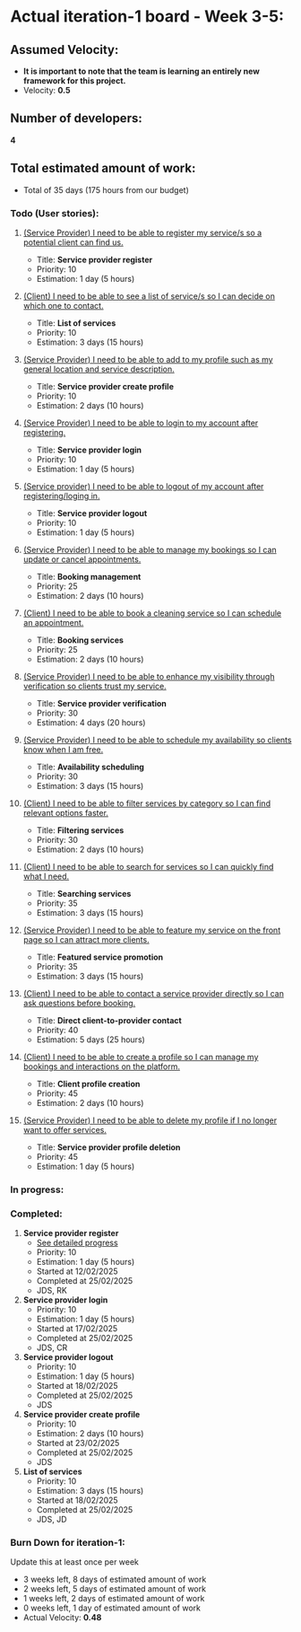 # Actual iteration-1 board - Week 3-5: 

## Assumed Velocity:
- **It is important to note that the team is learning an entirely new framework for this project.**
- Velocity: **0.5**

## Number of developers:
**4**
## Total estimated amount of work:
- Total of 35 days (175 hours from our budget)

### Todo (User stories):
1. [(Service Provider) I need to be able to register my service/s so a potential client can find us.](user_stories/us_01_sp_register.md)
    - Title: **Service provider register**
    - Priority: 10
    - Estimation: 1 day (5 hours)

2. [(Client) I need to be able to see a list of service/s so I can decide on which one to contact.](user_stories/us_02_client_list_of_services.md)
    - Title: **List of services**
    - Priority: 10
    - Estimation: 3 days (15 hours)

3. [(Service Provider) I need to be able to add to my profile such as my general location and service description.](user_stories/us_03_sp_create_profile.md)
    - Title: **Service provider create profile**
    - Priority: 10
    - Estimation: 2 days (10 hours)

4. [(Service Provider) I need to be able to login to my account after registering.](user_stories/us_04_sp_login.md)
    - Title: **Service provider login**
    - Priority: 10
    - Estimation: 1 day (5 hours)

5. [(Service provider) I need to be able to logout of my account after registering/loging in.](user_stories/us_05_sp_logout.md)
    - Title: **Service provider logout**
    - Priority: 10
    - Estimation: 1 day (5 hours)

6. [(Service Provider) I need to be able to manage my bookings so I can update or cancel appointments.](user_stories/us_06_sp_booking_management.md)
    - Title: **Booking management**
    - Priority: 25
    - Estimation: 2 days (10 hours)

7. [(Client) I need to be able to book a cleaning service so I can schedule an appointment.](user_stories/us_07_client_booking_services.md)
    - Title: **Booking services**
    - Priority: 25
    - Estimation: 2 days (10 hours)

8. [(Service Provider) I need to be able to enhance my visibility through verification so clients trust my service.](user_stories/us_08_sp_verification.md)
    - Title: **Service provider verification**
    - Priority: 30
    - Estimation: 4 days (20 hours)

9. [(Service Provider) I need to be able to schedule my availability so clients know when I am free.](user_stories/us_09_sp_availability.md)
    - Title: **Availability scheduling**
    - Priority: 30
    - Estimation: 3 days (15 hours)

10. [(Client) I need to be able to filter services by category so I can find relevant options faster.](user_stories/us_10_client_filter_services.md)
    - Title: **Filtering services**
    - Priority: 30
    - Estimation: 2 days (10 hours)

11. [(Client) I need to be able to search for services so I can quickly find what I need.](user_stories/us_11_client_search_services.md)
    - Title: **Searching services**
    - Priority: 35
    - Estimation: 3 days (15 hours)

12. [(Service Provider) I need to be able to feature my service on the front page so I can attract more clients.](user_stories/us_12_sp_featured_service.md)
    - Title: **Featured service promotion**
    - Priority: 35
    - Estimation: 3 days (15 hours)

13. [(Client) I need to be able to contact a service provider directly so I can ask questions before booking.](user_stories/us_13_client_contact_sp.md)
    - Title: **Direct client-to-provider contact**
    - Priority: 40
    - Estimation: 5 days (25 hours)

14. [(Client) I need to be able to create a profile so I can manage my bookings and interactions on the platform.](user_stories/us_14_client_create_profile.md)
    - Title: **Client profile creation**
    - Priority: 45
    - Estimation: 2 days (10 hours)

15. [(Service Provider) I need to be able to delete my profile if I no longer want to offer services.](user_stories/us_15_sp_delete_profile.md)
    - Title: **Service provider profile deletion**
    - Priority: 45
    - Estimation: 1 day (5 hours)

### In progress:


### Completed:
1. **Service provider register**
    - [See detailed progress](user_stories/us_sp_register.md)
    - Priority: 10
    - Estimation: 1 day (5 hours) 
    - Started at 12/02/2025
    - Completed at 25/02/2025
    - JDS, RK
4. **Service provider login**
    - Priority: 10
    - Estimation: 1 day (5 hours)
    - Started at 17/02/2025
    - Completed at 25/02/2025
    - JDS, CR
5. **Service provider logout**
    - Priority: 10
    - Estimation: 1 day (5 hours)
    - Started at 18/02/2025
    - Completed at 25/02/2025
    - JDS
3. **Service provider create profile**
    - Priority: 10
    - Estimation: 2 days (10 hours)
    - Started at 23/02/2025
    - Completed at 25/02/2025
    - JDS
2. **List of services**
    - Priority: 10
    - Estimation: 3 days (15 hours)
    - Started at 18/02/2025
    - Completed at 25/02/2025
    - JDS, JD

### Burn Down for iteration-1:
Update this at least once per week
* 3 weeks left, 8 days of estimated amount of work 
* 2 weeks left, 5 days of estimated amount of work 
* 1 weeks left, 2 days of estimated amount of work
* 0 weeks left, 1 day of estimated amount of work
* Actual Velocity: **0.48**
